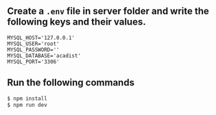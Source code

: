 ## Create a `.env` file in server folder and write the following keys and their values.
```
MYSQL_HOST='127.0.0.1'
MYSQL_USER='root'
MYSQL_PASSWORD=''
MYSQL_DATABASE='acadist' 
MYSQL_PORT='3306'
```
## Run the following commands
```javascript
$ npm install
$ npm run dev
```